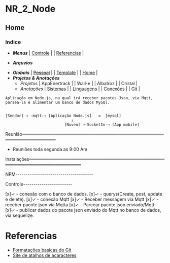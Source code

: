 # NR_2_Node

<!-- Inicio  -->
## Home 

### Indice

- ***Menus***
 | [Controle](#Controle) | | [Referencias](#Referencias) | 

 <!-- --------------------------------------------- -->
- ***Arquvios***
 <!-- | [Anotações][200] | -->
- ***Globais***
 | [~~Pessoal~~][101] | | [Template][100] | | [Home][102] |
- ***Projetos & Anotações***
    - _Projetos_ 
| AppEnertrack | | Wall-e | | Albatroz | | Cristal |
    - _Anotações_ 
| [Sistemas][201] | | [Linguagens][200] |  | [Conexões][203] | | [Git][204] | 
<!-- | [Python][205] | | [Mqtt][206] | |  | -->


    Aplicação em Node.js, na qual irá receber pacotes Json, via Mqtt, parsea-la e alimentar um banco de dados MySQl.

```

[Sendor] → -mqtt-→ [Aplicação Node.js]   ⇌  [mysql] 
                             ↓
                          [Nuven] →-SocketIo-→ [App mobile]

```

Reunião═════════════════════════════════════════════════════════════

- Reuniões toda segunda as 9:00 Am



Instalações═══════════════════════════════════════════════════════════════════


NPM--------------------------------------



Controle------------------------

[x]✓ - conexão com o banco de dados. 
[x]✓ - querys(Create, post, update e delete). 
[x]✓ - conexão Mqtt
[x]✓ - Receber messagem via Mqtt
[x]✓ - receber pacote json via Mqtta
[x]✓ - Parcear pacote json enviado/Mqtt
[x]✓ - publicar dados do pacote json enviado do Mqtt no banco de dados, via sequelize. 

# Referencias

- [Formatações basicas do Git][2]
- [Site de atalhos de acaracteres][1]

[1]:http://www.aprendaemsegundos.com/2016/11/atalhos-de-teclado-para-caracteres.html
[2]:https://docs.github.com/pt/free-pro-team@latest/github/managing-your-work-on-github/about-task-lists


[100]:https://github.com/Walverde/notepad/blob/notepad_01/template.md
[101]:https://github.com/Walverde/notepad/blob/notepad_01/Pessoal.md
[102]:https://github.com/Walverde/notepad/blob/notepad_01/README.md

<!-- Aqui vai ficar os caminhos para os demais projetos pessoais -->

[200]:https://github.com/Walverde/notepad/tree/notepad_01/Anota%C3%A7%C3%B5es/sistemas.md
[201]:https://github.com/Walverde/notepad/tree/notepad_01/Anota%C3%A7%C3%B5es/linguagens.md
[203]:https://github.com/Walverde/notepad/tree/notepad_01/Anota%C3%A7%C3%B5es/conections.md
[204]:https://github.com/Walverde/notepad/tree/notepad_01/Anota%C3%A7%C3%B5es/git.md



[205]:https://github.com/Walverde/notepad/tree/notepad_01/Anota%C3%A7%C3%B5es/python.md
[206]:https://github.com/Walverde/notepad/tree/notepad_01/Anota%C3%A7%C3%B5es/mqtt.md



